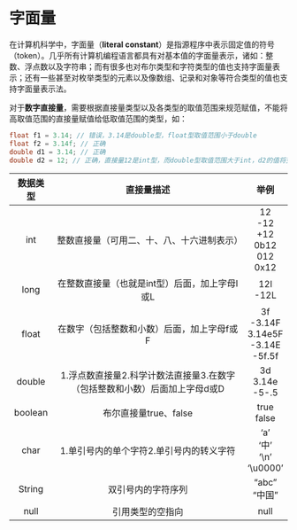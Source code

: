 # 字面量

在计算机科学中，字面量（**literal constant**）是指源程序中表示固定值的符号（token）。几乎所有计算机编程语言都具有对基本值的字面量表示，诸如：整数、浮点数以及字符串；而有很多也对布尔类型和字符类型的值也支持字面量表示；还有一些甚至对枚举类型的元素以及像数组、记录和对象等符合类型的值也支持字面量表示法。

对于**数字直接量**，需要根据直接量类型以及各类型的取值范围来规范赋值，不能将高取值范围的直接量赋值给低取值范围的类型，如：

```java
float f1 = 3.14; // 错误，3.14是double型，float型取值范围小于double
float f2 = 3.14f; // 正确
double d1 = 3.14; // 正确
double d2 = 12; // 正确，直接量12是int型，而double型取值范围大于int，d2的值将变成12.0
```

| 数据类型 |                          直接量描述                          |                      举例                       |
| :------: | :----------------------------------------------------------: | :---------------------------------------------: |
|   int    |          整数直接量（可用二、十、八、十六进制表示）          |  12<br/>-12<br/>+12<br/>0b12<br/>012<br/>0x12   |
|   long   |        在整数直接量（也就是int型）后面，加上字母l或L         |                  12l<br/>-12L                   |
|  float   |          在数字（包括整数和小数）后面，加上字母f或F          | 3f<br/>-3.14F<br/>3.14e5F<br/>-3.14E<br/>-5f.5f |
|  double  | 1.浮点数直接量2.科学计数法直接量3.在数字（包括整数和小数）后面加上字母d或D |             3d<br/>3.14e<br/>-5-.5              |
| boolean  |                    布尔直接量true、false                     |                 true<br/>false                  |
|   char   |           1.单引号内的单个字符2.单引号内的转义字符           |       ‘a’<br/>‘中’<br/>‘\n’<br/>‘\u0000’        |
|  String  |                      双引号内的字符序列                      |                “abc”<br/>“中国”                 |
|   null   |                       引用类型的空指向                       |                      null                       |


